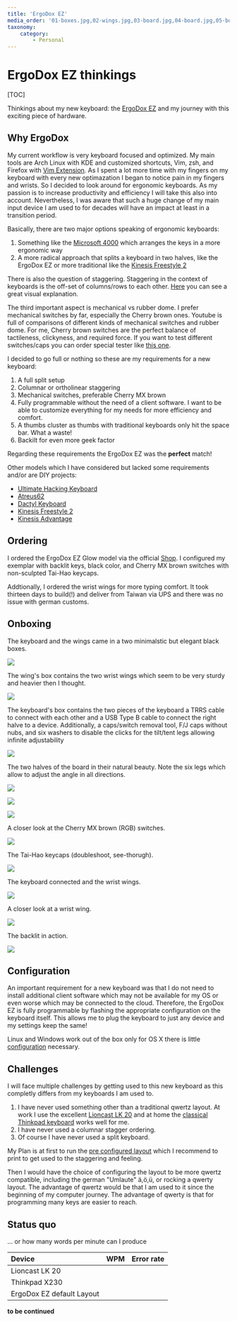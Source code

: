 ```yaml
---
title: 'ErgoDox EZ'
media_order: '01-boxes.jpg,02-wings.jpg,03-board.jpg,04-board.jpg,05-board.jpg,06-board.jpg,07-switches.jpg,08-caps.jpg,09-full.jpg,10-wing.jpg,11-glow.jpg'
taxonomy:
    category:
        - Personal
---
```


# ErgoDox EZ thinkings

[TOC]

Thinkings about my new keyboard: the [ErgoDox EZ](https://ergodox-ez.com/) and my journey with this exciting piece of hardware.

## Why ErgoDox

My current workflow is very keyboard focused and optimized. My main tools are Arch Linux with KDE and customized shortcuts, Vim, zsh, and Firefox with [Vim Extension](https://github.com/tridactyl/tridactyl). As I spent a lot more time with my fingers on my keyboard with every new optimazation I began to notice pain in my fingers and wrists.  So I decided to look around for ergonomic keyboards. As my passion is to increase productivity and efficiency I will take this also into account. Nevertheless, I was aware that such a huge change of my main input device I am used to for decades will have an impact at least in a transition period.

Basically, there are two major options speaking of ergonomic keyboards:
1. Something like the [Microsoft 4000](https://www.microsoft.com/accessories/de-de/products/keyboards/natural-ergonomic-keyboard-4000/b2m-00001) which arranges the keys in a more ergonomic way
2. A more radical approach that splits a keyboard in two halves, like the ErgoDox EZ or more traditional like the [Kinesis Freestyle 2](https://kinesis-ergo.com/shop/freestyle2-for-pc-us/)

There is also the question of staggering. Staggering in the context of keyboards is the off-set of columns/rows to each other. [Here](https://deskthority.net/w/images/5/5b/Staggers_-_1.jpg) you can see a great visual explanation.

The third important aspect is mechanical vs rubber dome. I prefer mechanical switches by far, especially the Cherry brown ones. Youtube is full of comparisons of different kinds of mechanical  switches and rubber dome. For me, Cherry brown switches are the perfect balance of tactileness, clickyness, and required force. If you want to test different switches/caps you can order special tester like [this one](https://www.amazon.com/Cherry-Switch-Tester-keyboard-Sampler/dp/B01GZHU1EG).

I decided to go full or nothing so these are my requirements for a new keyboard:

1. A full split setup
2. Columnar or ortholinear staggering
3. Mechanical switches, preferable Cherry MX brown
4. Fully programmable without the need of a client software. I want to be able to customize everything for my needs for more efficiency and comfort.
5. A thumbs cluster as thumbs with traditional keyboards only hit the space bar. What a waste!
6. Backilt for even more geek factor

Regarding these requirements the ErgoDox EZ was the **perfect** match!

Other models which I have considered but lacked some requirements and/or are DIY projects:

- [Ultimate Hacking Keyboard](https://ultimatehackingkeyboard.com/)
- [Atreus62](https://github.com/profet23/atreus62)
- [Dactyl Keyboard](https://github.com/adereth/dactyl-keyboard)
- [Kinesis Freestyle 2](https://kinesis-ergo.com/shop/freestyle2-for-pc-us/)
- [Kinesis Advantage](https://www.kinesis-ergo.de/advantage-tastatur/)


## Ordering

I ordered the ErgoDox EZ Glow model via the official [Shop](https://ergodox-ez.com/pages/customize). I configured my exemplar with backlit keys, black color, and Cherry MX brown switches with non-sculpted Tai-Hao keycaps. 

Addtionally, I ordered the wrist wings for more typing comfort. It took thirteen days to build(!) and deliver from Taiwan via UPS and there was no issue with german customs. 


##  Onboxing

The keyboard and the wings came in a two minimalstic but elegant black boxes.

![](01-boxes.jpg?link&cropResize=300,300)
    
The wing's box contains the two wrist wings which seem to be very sturdy and heavier then I thought.

![](02-wings.jpg?link&cropResize=300,300)

The keyboard's box contains the two pieces of the keyboard a TRRS cable to connect with each other and a USB Type B cable to connect the right halve to a device. Additionally, a caps/switch removal tool, F/J caps without nubs, and six washers to disable the clicks for the tilt/tent legs allowing infinite adjustability

![](03-board.jpg?link&cropResize=300,300)

The two halves of the board in their natural beauty. Note the six legs which allow to adjust the angle in all directions.

![](04-board.jpg?link&cropResize=300,300)

![](05-board.jpg?link&cropResize=300,300)

![](06-board.jpg?link&cropResize=300,300)

A closer look at the Cherry MX brown (RGB) switches.

![](07-switches.jpg?link&cropResize=300,300)

The Tai-Hao keycaps (doubleshoot, see-thorugh).

![](08-switches.jpg?link&cropResize=300,300)

The keyboard connected and the wrist wings.

![](09-full.jpg?link&cropResize=300,300)

A closer look at a wrist wing.

![](10-wing.jpg?link&cropResize=300,300)

The backlit in action.

![](11-glow.jpg?link&cropResize=300,300)


## Configuration

An important requirement for a new keyboard was that I do not need to install additional client software which may not be available for my OS or even worse which may be connected to the cloud. Therefore, the ErgoDox EZ is fully programmable by flashing the appropriate configuration on the keyboard itself. This allows me to plug the keyboard to just any device and my settings keep the same!

Linux and Windows work out of the box only for OS X there is little [configuration](https://ergodox-ez.com/pages/configuring-the-keyboard-type-on-os-x) necessary.


## Challenges

I will face multiple challenges by getting used to this new keyboard as this completly differs from my keyboards I am used to.

1. I have never used something other than a traditional qwertz layout. At work I use the excellent [Lioncast LK 20](https://www.lioncast.com/en/product/lk20-gaming-keyboard/) and at home the [classical Thinkpad keyboard](https://knowledge.rootknecht.net/thinkpad-adventures#replacing-x230-keyboard) works well for me.
2. I have never used a columnar stagger ordering.
3. Of course I have never used a split keyboard.

My Plan is at first to run the [pre configured layout](https://cdn.shopify.com/s/files/1/1152/3264/files/default_firmware_v1.2.pdf?2947908262754067686) which I recommend to print to get used to the staggering and feeling.

Then I would have the choice of configuring the layout to be more qwertz compatible, including the german "Umlaute" ä,ö,ü, or rocking a qwerty layout. The advantage of qwertz would be that I am used to it since the beginning of my computer journey. The advantage of qwerty is that for programming many keys are easier to reach.


## Status quo

... or how many words per minute can I produce

| Device  |  WPM  | Error rate |
|  :-----    |  :-----  |  :-----  |
| Lioncast LK 20| | |
| Thinkpad X230| | |
| ErgoDox EZ default Layout| | |



**to be continued**
